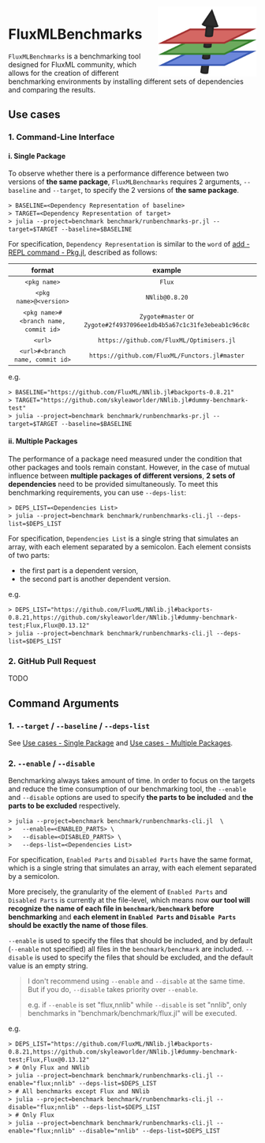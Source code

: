 <img align="right" width="200px" src="https://github.com/FluxML/OneHotArrays.jl/raw/main/docs/src/assets/logo.png">

# FluxMLBenchmarks

`FluxMLBenchmarks` is a benchmarking tool designed for FluxML community, which allows for the creation of different benchmarking environments by installing different sets of dependencies and comparing the results.

## Use cases

### 1. Command-Line Interface

#### i. Single Package

To observe whether there is a performance difference between two versions of **the same package**, `FluxMLBenchmarks` requires 2 arguments, `--baseline` and `--target`, to specify the 2 versions of **the same package**.

```shell
> BASELINE=<Dependency Representation of baseline>
> TARGET=<Dependency Representation of target>
> julia --project=benchmark benchmark/runbenchmarks-pr.jl --target=$TARGET --baseline=$BASELINE
```

For specification, `Dependency Representation` is similar to the `word` of [add - REPL command - Pkg.jl](https://pkgdocs.julialang.org/v1/repl/#package-commands), described as follows:

| format | example |
| :-: | :-: |
| `<pkg name>` | `Flux` |
| `<pkg name>@<version>` | `NNlib@0.8.20` |
| `<pkg name>#<branch name, commit id>` | `Zygote#master` or `Zygote#2f4937096ee1db4b5a67c1c31fe3ebeab1c96c8c` |
| `<url>` | `https://github.com/FluxML/Optimisers.jl` |
| `<url>#<branch name, commit id>` | `https://github.com/FluxML/Functors.jl#master` |

e.g.

```shell
> BASELINE="https://github.com/FluxML/NNlib.jl#backports-0.8.21"
> TARGET="https://github.com/skyleaworlder/NNlib.jl#dummy-benchmark-test"
> julia --project=benchmark benchmark/runbenchmarks-pr.jl --target=$TARGET --baseline=$BASELINE
```

#### ii. Multiple Packages

The performance of a package need measured under the condition that other packages and tools remain constant. However, in the case of mutual influence between **multiple packages of different versions**, **2 sets of dependencies** need to be provided simultaneously. To meet this benchmarking requirements, you can use `--deps-list`:

```shell
> DEPS_LIST=<Dependencies List>
> julia --project=benchmark benchmark/runbenchmarks-cli.jl --deps-list=$DEPS_LIST
```

For specification, `Dependencies List` is a single string that simulates an array, with each element separated by a semicolon. Each element consists of two parts:

* the first part is a dependent version,
* the second part is another dependent version.

e.g.

```shell
> DEPS_LIST="https://github.com/FluxML/NNlib.jl#backports-0.8.21,https://github.com/skyleaworlder/NNlib.jl#dummy-benchmark-test;Flux,Flux@0.13.12"
> julia --project=benchmark benchmark/runbenchmarks-cli.jl --deps-list=$DEPS_LIST
```

### 2. GitHub Pull Request

TODO

## Command Arguments

### 1. `--target` / `--baseline` / `--deps-list`

See [Use cases - Single Package](#i-single-package) and [Use cases - Multiple Packages](#ii-multiple-packages).

### 2. `--enable` / `--disable`

Benchmarking always takes amount of time. In order to focus on the targets and reduce the time consumption of our benchmarking tool, the `--enable` and `--disable` options are used to specify **the parts to be included** and **the parts to be excluded** respectively.

```shell
> julia --project=benchmark benchmark/runbenchmarks-cli.jl  \
>   --enable=<ENABLED_PARTS> \
>   --disable=<DISABLED_PARTS> \
>   --deps-list=<Dependencies List>
```

For specification, `Enabled Parts` and `Disabled Parts` have the same format, which is a single string that simulates an array, with each element separated by a semicolon.

More precisely, the granularity of the element of `Enabled Parts` and `Disabled Parts` is currently at the file-level, which means now **our tool will recognize the name of each file in `benchmark/benchmark` before benchmarking** and **each element in `Enabled Parts` and `Disable Parts` should be exactly the name of those files**.

`--enable` is used to specify the files that should be included, and by default (`--enable` not specified) all files in the `benchmark/benchmark` are included. `--disable` is used to specify the files that should be excluded, and the default value is an empty string.

> I don't recommend using `--enable` and `--disable` at the same time. But if you do, `--disable` takes priority over `--enable`.
> 
> e.g. if `--enable` is set "flux,nnlib" while `--disable` is set "nnlib", only benchmarks in "benchmark/benchmark/flux.jl" will be executed.

e.g.

```shell
> DEPS_LIST="https://github.com/FluxML/NNlib.jl#backports-0.8.21,https://github.com/skyleaworlder/NNlib.jl#dummy-benchmark-test;Flux,Flux@0.13.12"
> # Only Flux and NNlib
> julia --project=benchmark benchmark/runbenchmarks-cli.jl --enable="flux;nnlib" --deps-list=$DEPS_LIST
> # All benchmarks except Flux and NNlib
> julia --project=benchmark benchmark/runbenchmarks-cli.jl --disable="flux;nnlib" --deps-list=$DEPS_LIST
> # Only Flux
> julia --project=benchmark benchmark/runbenchmarks-cli.jl --enable="flux;nnlib" --disable="nnlib" --deps-list=$DEPS_LIST
```
